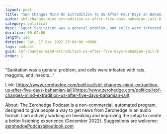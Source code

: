 ```yaml
---
layout: post
title: "SBF Changes Mind On Extradition To US After Four Days In Bahamian Jail"
audio: sbf-changes-mind-extradition-us-after-five-days-bahamian-jail-0
category: political
desc: "&quot;Sanitation was a general problem, and cells were infested with rats, maggots, and insects...&quot;"
duration: 00:02:06
length: 126
datetime: Sat, 17 Dec 2022 23:00:00 +0000
tags: podcast
guid: sbf-changes-mind-extradition-us-after-five-days-bahamian-jail-0
order: 1
---
```

&quot;Sanitation was a general problem, and cells were infested with rats, maggots, and insects...&quot;

Link: [https://www.zerohedge.com/political/sbf-changes-mind-extradition-us-after-five-days-bahamian-jail](https://www.zerohedge.com/political/sbf-changes-mind-extradition-us-after-five-days-bahamian-jail)

About: The Zerohedge Podcast is a non-commercial, automated program, designed to give people a way to get news from Zerohedge in an audio format.  I am actively working on tweaking and improving the setup to create a better listening experience (December 2022).  Suggestions are welcome: [zerohedgePodcast@outlook.com](mailto:zerohedgePodcast@outlook.com)